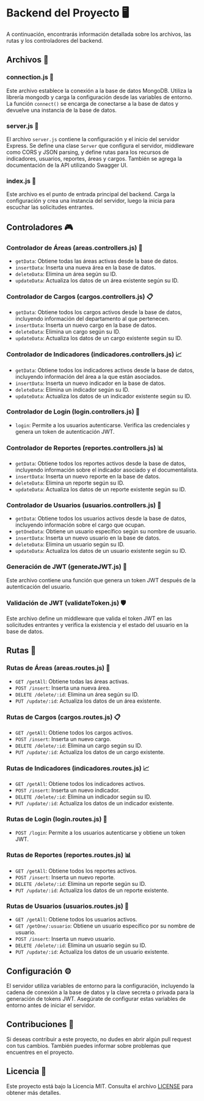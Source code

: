 # Backend del Proyecto 🖥️

A continuación, encontrarás información detallada sobre los archivos, las rutas y los controladores del backend.

## Archivos 📁

### connection.js 📡

Este archivo establece la conexión a la base de datos MongoDB. Utiliza la librería mongodb y carga la configuración desde las variables de entorno. La función `connect()` se encarga de conectarse a la base de datos y devuelve una instancia de la base de datos.

### server.js 🚀

El archivo `server.js` contiene la configuración y el inicio del servidor Express. Se define una clase `Server` que configura el servidor, middleware como CORS y JSON parsing, y define rutas para los recursos de indicadores, usuarios, reportes, áreas y cargos. También se agrega la documentación de la API utilizando Swagger UI.

### index.js 🏁

Este archivo es el punto de entrada principal del backend. Carga la configuración y crea una instancia del servidor, luego la inicia para escuchar las solicitudes entrantes.

## Controladores 🎮

### Controlador de Áreas (areas.controllers.js) 🏢

- `getData`: Obtiene todas las áreas activas desde la base de datos.
- `insertData`: Inserta una nueva área en la base de datos.
- `deleteData`: Elimina un área según su ID.
- `updateData`: Actualiza los datos de un área existente según su ID.

### Controlador de Cargos (cargos.controllers.js) 📋

- `getData`: Obtiene todos los cargos activos desde la base de datos, incluyendo información del departamento al que pertenecen.
- `insertData`: Inserta un nuevo cargo en la base de datos.
- `deleteData`: Elimina un cargo según su ID.
- `updateData`: Actualiza los datos de un cargo existente según su ID.

### Controlador de Indicadores (indicadores.controllers.js) 📈

- `getData`: Obtiene todos los indicadores activos desde la base de datos, incluyendo información del área a la que están asociados.
- `insertData`: Inserta un nuevo indicador en la base de datos.
- `deleteData`: Elimina un indicador según su ID.
- `updateData`: Actualiza los datos de un indicador existente según su ID.

### Controlador de Login (login.controllers.js) 🔐

- `login`: Permite a los usuarios autenticarse. Verifica las credenciales y genera un token de autenticación JWT.

### Controlador de Reportes (reportes.controllers.js) 📊

- `getData`: Obtiene todos los reportes activos desde la base de datos, incluyendo información sobre el indicador asociado y el documentalista.
- `insertData`: Inserta un nuevo reporte en la base de datos.
- `deleteData`: Elimina un reporte según su ID.
- `updateData`: Actualiza los datos de un reporte existente según su ID.

### Controlador de Usuarios (usuarios.controllers.js) 👥

- `getData`: Obtiene todos los usuarios activos desde la base de datos, incluyendo información sobre el cargo que ocupan.
- `getOneData`: Obtiene un usuario específico según su nombre de usuario.
- `insertData`: Inserta un nuevo usuario en la base de datos.
- `deleteData`: Elimina un usuario según su ID.
- `updateData`: Actualiza los datos de un usuario existente según su ID.

### Generación de JWT (generateJWT.js) 🔑

Este archivo contiene una función que genera un token JWT después de la autenticación del usuario.

### Validación de JWT (validateToken.js) 🛡️

Este archivo define un middleware que valida el token JWT en las solicitudes entrantes y verifica la existencia y el estado del usuario en la base de datos.

## Rutas 🚗

### Rutas de Áreas (areas.routes.js) 🏢

- `GET /getAll`: Obtiene todas las áreas activas.
- `POST /insert`: Inserta una nueva área.
- `DELETE /delete/:id`: Elimina un área según su ID.
- `PUT /update/:id`: Actualiza los datos de un área existente.

### Rutas de Cargos (cargos.routes.js) 📋

- `GET /getAll`: Obtiene todos los cargos activos.
- `POST /insert`: Inserta un nuevo cargo.
- `DELETE /delete/:id`: Elimina un cargo según su ID.
- `PUT /update/:id`: Actualiza los datos de un cargo existente.

### Rutas de Indicadores (indicadores.routes.js) 📈

- `GET /getAll`: Obtiene todos los indicadores activos.
- `POST /insert`: Inserta un nuevo indicador.
- `DELETE /delete/:id`: Elimina un indicador según su ID.
- `PUT /update/:id`: Actualiza los datos de un indicador existente.

### Rutas de Login (login.routes.js) 🔐

- `POST /login`: Permite a los usuarios autenticarse y obtiene un token JWT.

### Rutas de Reportes (reportes.routes.js) 📊

- `GET /getAll`: Obtiene todos los reportes activos.
- `POST /insert`: Inserta un nuevo reporte.
- `DELETE /delete/:id`: Elimina un reporte según su ID.
- `PUT /update/:id`: Actualiza los datos de un reporte existente.

### Rutas de Usuarios (usuarios.routes.js) 👥

- `GET /getAll`: Obtiene todos los usuarios activos.
- `GET /getOne/:usuario`: Obtiene un usuario específico por su nombre de usuario.
- `POST /insert`: Inserta un nuevo usuario.
- `DELETE /delete/:id`: Elimina un usuario según su ID.
- `PUT /update/:id`: Actualiza los datos de un usuario existente.

## Configuración ⚙️

El servidor utiliza variables de entorno para la configuración, incluyendo la cadena de conexión a la base de datos y la clave secreta o privada para la generación de tokens JWT. Asegúrate de configurar estas variables de entorno antes de iniciar el servidor.

## Contribuciones 🤝

Si deseas contribuir a este proyecto, no dudes en abrir algún pull request con tus cambios. También puedes informar sobre problemas que encuentres en el proyecto.

## Licencia 📜

Este proyecto está bajo la Licencia MIT. Consulta el archivo [LICENSE](../LICENSE) para obtener más detalles.
